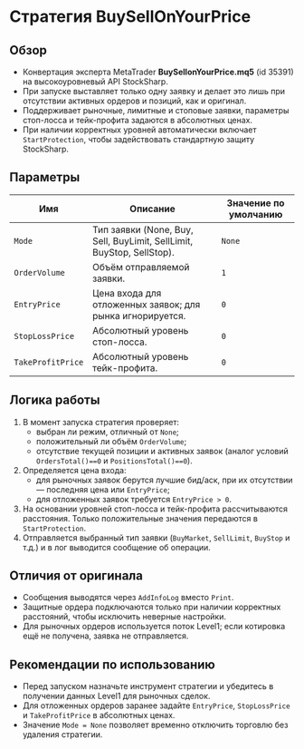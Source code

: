 # Стратегия BuySellOnYourPrice

## Обзор
- Конвертация эксперта MetaTrader **BuySellonYourPrice.mq5** (id 35391) на высокоуровневый API StockSharp.
- При запуске выставляет только одну заявку и делает это лишь при отсутствии активных ордеров и позиций, как и оригинал.
- Поддерживает рыночные, лимитные и стоповые заявки, параметры стоп-лосса и тейк-профита задаются в абсолютных ценах.
- При наличии корректных уровней автоматически включает `StartProtection`, чтобы задействовать стандартную защиту StockSharp.

## Параметры
| Имя | Описание | Значение по умолчанию |
| --- | --- | --- |
| `Mode` | Тип заявки (None, Buy, Sell, BuyLimit, SellLimit, BuyStop, SellStop). | `None` |
| `OrderVolume` | Объём отправляемой заявки. | `1` |
| `EntryPrice` | Цена входа для отложенных заявок; для рынка игнорируется. | `0` |
| `StopLossPrice` | Абсолютный уровень стоп-лосса. | `0` |
| `TakeProfitPrice` | Абсолютный уровень тейк-профита. | `0` |

## Логика работы
1. В момент запуска стратегия проверяет:
   - выбран ли режим, отличный от `None`;
   - положительный ли объём `OrderVolume`;
   - отсутствие текущей позиции и активных заявок (аналог условий `OrdersTotal()==0` и `PositionsTotal()==0`).
2. Определяется цена входа:
   - для рыночных заявок берутся лучшие бид/аск, при их отсутствии — последняя цена или `EntryPrice`;
   - для отложенных заявок требуется `EntryPrice > 0`.
3. На основании уровней стоп-лосса и тейк-профита рассчитываются расстояния. Только положительные значения передаются в `StartProtection`.
4. Отправляется выбранный тип заявки (`BuyMarket`, `SellLimit`, `BuyStop` и т.д.) и в лог выводится сообщение об операции.

## Отличия от оригинала
- Сообщения выводятся через `AddInfoLog` вместо `Print`.
- Защитные ордера подключаются только при наличии корректных расстояний, чтобы исключить неверные настройки.
- Для рыночных ордеров используется поток Level1; если котировка ещё не получена, заявка не отправляется.

## Рекомендации по использованию
- Перед запуском назначьте инструмент стратегии и убедитесь в получении данных Level1 для рыночных сделок.
- Для отложенных ордеров заранее задайте `EntryPrice`, `StopLossPrice` и `TakeProfitPrice` в абсолютных ценах.
- Значение `Mode = None` позволяет временно отключить торговлю без удаления стратегии.
